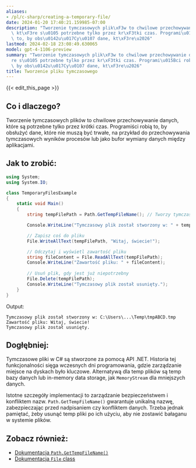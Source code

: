```yaml
---
aliases:
- /pl/c-sharp/creating-a-temporary-file/
date: 2024-01-20 17:40:21.159985-07:00
description: "Tworzenie tymczasowych plik\xF3w to chwilowe przechowywanie danych,\
  \ kt\xF3re s\u0105 potrzebne tylko przez kr\xF3tki czas. Programi\u015Bci robi\u0105\
  \ to, by obs\u0142u\u017Cy\u0107 dane, kt\xF3re\u2026"
lastmod: 2024-02-18 23:08:49.630065
model: gpt-4-1106-preview
summary: "Tworzenie tymczasowych plik\xF3w to chwilowe przechowywanie danych, kt\xF3\
  re s\u0105 potrzebne tylko przez kr\xF3tki czas. Programi\u015Bci robi\u0105 to,\
  \ by obs\u0142u\u017Cy\u0107 dane, kt\xF3re\u2026"
title: Tworzenie pliku tymczasowego
---
```


{{< edit_this_page >}}

## Co i dlaczego?
Tworzenie tymczasowych plików to chwilowe przechowywanie danych, które są potrzebne tylko przez krótki czas. Programiści robią to, by obsłużyć dane, które nie muszą być trwałe, na przykład do przechowywania tymczasowych wyników procesów lub jako bufor wymiany danych między aplikacjami.

## Jak to zrobić:
```C#
using System;
using System.IO;

class TemporaryFilesExample
{
    static void Main()
    {
        string tempFilePath = Path.GetTempFileName(); // Tworzy tymczasowy plik

        Console.WriteLine("Tymczasowy plik został stworzony w: " + tempFilePath);

        // Zapisz coś do pliku
        File.WriteAllText(tempFilePath, "Witaj, świecie!");

        // Odczytaj i wyświetl zawartość pliku
        string fileContent = File.ReadAllText(tempFilePath);
        Console.WriteLine("Zawartość pliku: " + fileContent);
        
        // Usuń plik, gdy jest już niepotrzebny
        File.Delete(tempFilePath);
        Console.WriteLine("Tymczasowy plik został usunięty.");
    }
}
```

Output:
```
Tymczasowy plik został stworzony w: C:\Users\...\Temp\tmpABCD.tmp
Zawartość pliku: Witaj, świecie!
Tymczasowy plik został usunięty.
```

## Dogłębniej:
Tymczasowe pliki w C# są stworzone za pomocą API .NET. Historia tej funkcjonalności sięga wczesnych dni programowania, gdzie zarządzanie miejsce na dyskach było kluczowe. Alternatywą dla temp plików są temp bazy danych lub in-memory data storage, jak `MemoryStream` dla mniejszych danych.

Istotne szczegóły implementacji to zarządzanie bezpieczeństwem i konfliktem nazw. `Path.GetTempFileName()` gwarantuje unikalną nazwę, zabezpieczając przed nadpisaniem czy konfliktem danych. Trzeba jednak pamiętać, żeby usunąć temp pliki po ich użyciu, aby nie zostawić bałaganu w systemie plików.

## Zobacz również:
- [Dokumentacja `Path.GetTempFileName()`](https://docs.microsoft.com/en-us/dotnet/api/system.io.path.gettempfilename)
- [Dokumentacja `File` class](https://docs.microsoft.com/en-us/dotnet/api/system.io.file)
